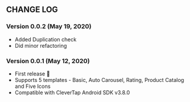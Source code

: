 ## CHANGE LOG

### Version 0.0.2 (May 19, 2020)
* Added Duplication check
* Did minor refactoring

### Version 0.0.1 (May 12, 2020)
* First release :tada:
* Supports 5 templates - Basic, Auto Carousel, Rating, Product Catalog and Five Icons
* Compatible with CleverTap Android SDK v3.8.0
